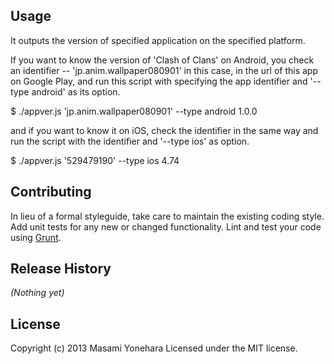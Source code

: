 ## Usage

It outputs the version of specified application on the specified platform.

If you want to know the version of 'Clash of Clans' on Android, you check an identifier -- 'jp.anim.wallpaper080901' in this case, in the url of this app on Google Play, and run this script with specifying the app identifier and '--type android' as its option.

  $ ./appver.js 'jp.anim.wallpaper080901' --type android
  1.0.0

and if you want to know it on iOS, check the identifier in the same way and run the script with the identifier and '--type ios' as option.

  $ ./appver.js '529479190' --type ios
  4.74

## Contributing
In lieu of a formal styleguide, take care to maintain the existing coding style. Add unit tests for any new or changed functionality. Lint and test your code using [Grunt](http://gruntjs.com/).

## Release History
_(Nothing yet)_

## License
Copyright (c) 2013 Masami Yonehara
Licensed under the MIT license.
